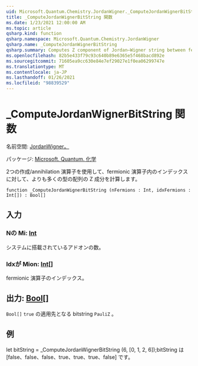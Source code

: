 ```yaml
---
uid: Microsoft.Quantum.Chemistry.JordanWigner._ComputeJordanWignerBitString
title: _ComputeJordanWignerBitString 関数
ms.date: 1/23/2021 12:00:00 AM
ms.topic: article
qsharp.kind: function
qsharp.namespace: Microsoft.Quantum.Chemistry.JordanWigner
qsharp.name: _ComputeJordanWignerBitString
qsharp.summary: Computes Z component of Jordan–Wigner string between fermion indices in a fermionic operator with an even number of creation / annihilation operators.
ms.openlocfilehash: 82b5e433f79c93c640b89e6365e5f468bacd892e
ms.sourcegitcommit: 71605ea9cc630e84e7ef29027e1f0ea06299747e
ms.translationtype: MT
ms.contentlocale: ja-JP
ms.lasthandoff: 01/26/2021
ms.locfileid: "98839529"
---
```

# <a name="_computejordanwignerbitstring-function"></a>_ComputeJordanWignerBitString 関数

名前空間: [JordanWigner。](xref:Microsoft.Quantum.Chemistry.JordanWigner)

パッケージ: [Microsoft. Quantum. 化学](https://nuget.org/packages/Microsoft.Quantum.Chemistry)


2つの作成/annihilation 演算子を使用して、fermionic 演算子内のインデックスに対して、よりも多くの型の配列の Z 成分を計算します。

```qsharp
function _ComputeJordanWignerBitString (nFermions : Int, idxFermions : Int[]) : Bool[]
```


## <a name="input"></a>入力

### <a name="nfermions--int"></a>Nの Mi: [Int](xref:microsoft.quantum.lang-ref.int)

システムに搭載されているアドオンの数。


### <a name="idxfermions--int"></a>Idxが Mion: [Int](xref:microsoft.quantum.lang-ref.int)[]

fermionic 演算子のインデックス。



## <a name="output--bool"></a>出力: [Bool](xref:microsoft.quantum.lang-ref.bool)[]

`Bool[]` `true` の適用先となる bitstring `PauliZ` 。

## <a name="example"></a>例

let bitString = _ComputeJordanWignerBitString (6, [0, 1, 2, 6]);bitString は [false、false、false、true、true、true、false] です。